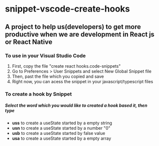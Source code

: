 # snippet-vscode-create-hooks

## A project to help us(developers) to get more productive when we are development in React js or React Native
### To use in your Visual Studio Code 
1. First, copy the file "create react hooks.code-snippets"
2. Go to Preferences > User Snippets and select New Global Snippet file
3. Then, past the file which you copied and save
4. Right now, you can acess the snippet in your javascript/typescript files


### To create a hook by Snippet 
##### Select the word which you would like to created a hook based it, then type
* **uss** to create a useState started by a empty string
* **usn** to create a useState started by a number "0"
* **usb** to create a useState started by false value
* **usa** to create a useState started by a empty array
